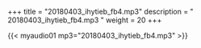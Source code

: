 +++
title = "20180403_ihytieb_fb4.mp3"
description = " 20180403_ihytieb_fb4.mp3 "
weight = 20
+++

{{< myaudio01 mp3="20180403_ihytieb_fb4.mp3" >}}

